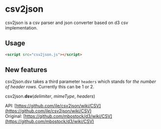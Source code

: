 csv2json
========

csv2json is a csv parser and json converter based on d3 csv implementation.

## Usage

```html
<script src="csv2json.js"></script>
```

## New features

csv2json.dsv takes a third parameter `headers` which stands for *the number of header rows*. Currently this can be 1 or 2.

csv2json.<b>dsv</b>(<i>delimiter</i>, <i>mimeType</i>, <i>headers</i>)

API: [https://github.com/ile/csv2json/wiki/CSV](https://github.com/ile/csv2json/wiki/CSV)  
Original: [https://github.com/mbostock/d3/wiki/CSV](https://github.com/mbostock/d3/wiki/CSV)

